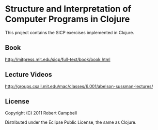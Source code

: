 # Structure and Interpretation of Computer Programs in Clojure

This project contains the SICP exercises implemented in Clojure.

## Book

http://mitpress.mit.edu/sicp/full-text/book/book.html

## Lecture Videos

http://groups.csail.mit.edu/mac/classes/6.001/abelson-sussman-lectures/

## License

Copyright (C) 2011 Robert Campbell

Distributed under the Eclipse Public License, the same as Clojure.
